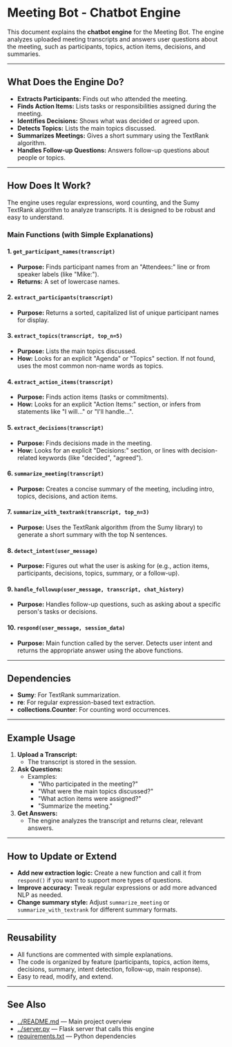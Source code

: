 # Meeting Bot - Chatbot Engine

This document explains the **chatbot engine** for the Meeting Bot. The engine analyzes uploaded meeting transcripts and answers user questions about the meeting, such as participants, topics, action items, decisions, and summaries.

---

## What Does the Engine Do?

- **Extracts Participants:** Finds out who attended the meeting.
- **Finds Action Items:** Lists tasks or responsibilities assigned during the meeting.
- **Identifies Decisions:** Shows what was decided or agreed upon.
- **Detects Topics:** Lists the main topics discussed.
- **Summarizes Meetings:** Gives a short summary using the TextRank algorithm.
- **Handles Follow-up Questions:** Answers follow-up questions about people or topics.

---

## How Does It Work?

The engine uses regular expressions, word counting, and the Sumy TextRank algorithm to analyze transcripts. It is designed to be robust and easy to understand.

### Main Functions (with Simple Explanations)

#### 1. `get_participant_names(transcript)`
- **Purpose:** Finds participant names from an "Attendees:" line or from speaker labels (like "Mike:").
- **Returns:** A set of lowercase names.

#### 2. `extract_participants(transcript)`
- **Purpose:** Returns a sorted, capitalized list of unique participant names for display.

#### 3. `extract_topics(transcript, top_n=5)`
- **Purpose:** Lists the main topics discussed.
- **How:** Looks for an explicit "Agenda" or "Topics" section. If not found, uses the most common non-name words as topics.

#### 4. `extract_action_items(transcript)`
- **Purpose:** Finds action items (tasks or commitments).
- **How:** Looks for an explicit "Action Items:" section, or infers from statements like "I will..." or "I'll handle...".

#### 5. `extract_decisions(transcript)`
- **Purpose:** Finds decisions made in the meeting.
- **How:** Looks for an explicit "Decisions:" section, or lines with decision-related keywords (like "decided", "agreed").

#### 6. `summarize_meeting(transcript)`
- **Purpose:** Creates a concise summary of the meeting, including intro, topics, decisions, and action items.

#### 7. `summarize_with_textrank(transcript, top_n=3)`
- **Purpose:** Uses the TextRank algorithm (from the Sumy library) to generate a short summary with the top N sentences.

#### 8. `detect_intent(user_message)`
- **Purpose:** Figures out what the user is asking for (e.g., action items, participants, decisions, topics, summary, or a follow-up).

#### 9. `handle_followup(user_message, transcript, chat_history)`
- **Purpose:** Handles follow-up questions, such as asking about a specific person's tasks or decisions.

#### 10. `respond(user_message, session_data)`
- **Purpose:** Main function called by the server. Detects user intent and returns the appropriate answer using the above functions.

---

## Dependencies

- **Sumy**: For TextRank summarization.
- **re**: For regular expression-based text extraction.
- **collections.Counter**: For counting word occurrences.

---

## Example Usage

1. **Upload a Transcript:**
   - The transcript is stored in the session.
2. **Ask Questions:**
   - Examples:
     - "Who participated in the meeting?"
     - "What were the main topics discussed?"
     - "What action items were assigned?"
     - "Summarize the meeting."
3. **Get Answers:**
   - The engine analyzes the transcript and returns clear, relevant answers.

---

## How to Update or Extend

- **Add new extraction logic:** Create a new function and call it from `respond()` if you want to support more types of questions.
- **Improve accuracy:** Tweak regular expressions or add more advanced NLP as needed.
- **Change summary style:** Adjust `summarize_meeting` or `summarize_with_textrank` for different summary formats.

---

## Reusability

- All functions are commented with simple explanations.
- The code is organized by feature (participants, topics, action items, decisions, summary, intent detection, follow-up, main response).
- Easy to read, modify, and extend.

---

## See Also
- [../README.md](../README.md) — Main project overview
- [../server.py](../server.py) — Flask server that calls this engine
- [requirements.txt](../requirements.txt) — Python dependencies
